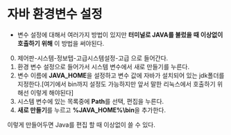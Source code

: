 # 자바 환경변수 설정
* 변수 설정에 대해서 여러가지 방법이 있지만 **터미널로 JAVA를 불렀을 때 이상없이 호출하기 위해** 이 방법을 써야된다.  

0. 제어판-시스템-정보텝-고급시스템설정-고급 으로 들어간다.
1. 환경 변수 설정으로 들어가서 시스템 변수에서 새로 만들기를 누른다.
2. 변수 이름에 **JAVA_HOME**을 설정하고 변수 값에 자바가 설치되어 있는 jdk폴더를 지정한다.[여기에서 bin까지 설정도 가능하지만 앞서 말한 리눅스에서 호출하기 위해선 이렇게 해야된다]
3. 시스템 변수에 있는 목록중에 **Path**를 선택, 편집을 누른다.
4. **새로 만들기**를 누르고 **%JAVA_HOME%\bin**을 추가한다.

이렇게 만들어두면 Java를 편집 할 때 이상없이 쓸 수 있다.
